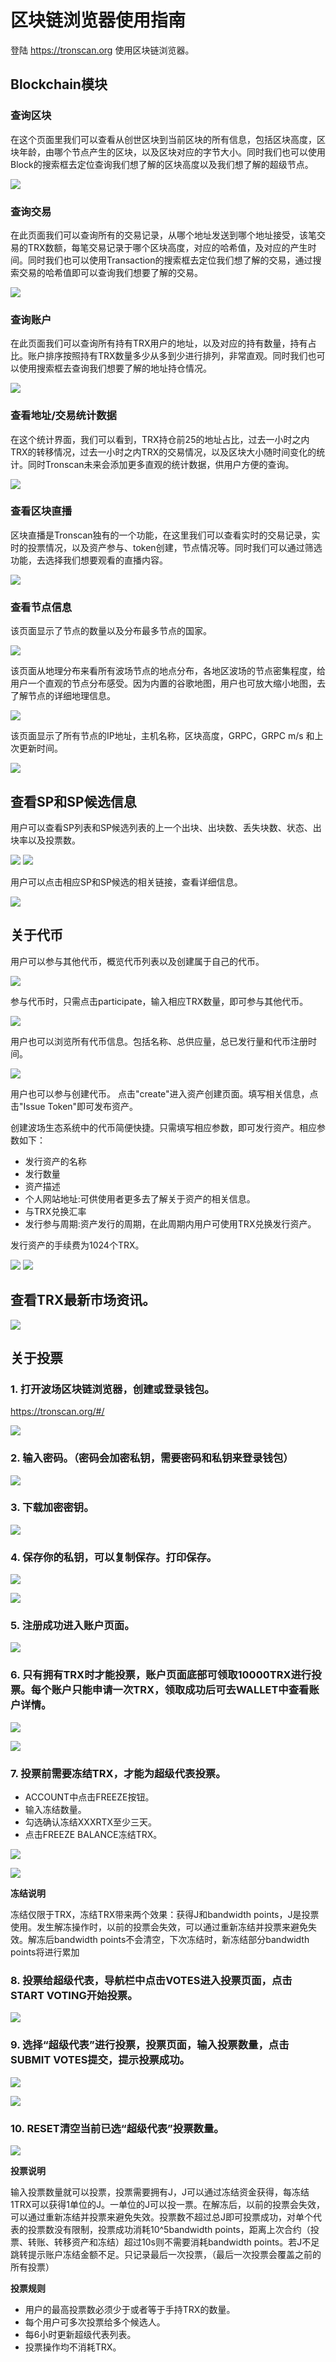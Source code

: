 # 区块链浏览器使用指南

登陆 https://tronscan.org 使用区块链浏览器。

## Blockchain模块

### 查询区块

在这个页面里我们可以查看从创世区块到当前区块的所有信息，包括区块高度，区块年龄，由哪个节点产生的区块，以及区块对应的字节大小。同时我们也可以使用Block的搜索框去定位查询我们想了解的区块高度以及我们想了解的超级节点。

![](https://raw.githubusercontent.com/ybhgenius/Documentation/master/images/Blockchain-Explorer/blockchain模块/查看区块.png)

### 查询交易

在此页面我们可以查询所有的交易记录，从哪个地址发送到哪个地址接受，该笔交易的TRX数额，每笔交易记录于哪个区块高度，对应的哈希值，及对应的产生时间。同时我们也可以使用Transaction的搜索框去定位我们想了解的交易，通过搜索交易的哈希值即可以查询我们想要了解的交易。

![](https://raw.githubusercontent.com/ybhgenius/Documentation/master/images/Blockchain-Explorer/blockchain模块/查询账户.png)

### 查询账户

在此页面我们可以查询所有持有TRX用户的地址，以及对应的持有数量，持有占比。账户排序按照持有TRX数量多少从多到少进行排列，非常直观。同时我们也可以使用搜索框去查询我们想要了解的地址持仓情况。

![](https://raw.githubusercontent.com/ybhgenius/Documentation/master/images/Blockchain-Explorer/blockchain模块/查询账户.png)

### 查看地址/交易统计数据

在这个统计界面，我们可以看到，TRX持仓前25的地址占比，过去一小时之内TRX的转移情况，过去一小时之内TRX的交易情况，以及区块大小随时间变化的统计。同时Tronscan未来会添加更多直观的统计数据，供用户方便的查询。

![](https://raw.githubusercontent.com/ybhgenius/Documentation/master/images/Blockchain-Explorer/blockchain模块/查看地址交易统计数据.png)

### 查看区块直播

区块直播是Tronscan独有的一个功能，在这里我们可以查看实时的交易记录，实时的投票情况，以及资产参与、token创建，节点情况等。同时我们可以通过筛选功能，去选择我们想要观看的直播内容。

![](https://raw.githubusercontent.com/ybhgenius/Documentation/master/images/Blockchain-Explorer/blockchain模块/查看区块直播.png)

### 查看节点信息

该页面显示了节点的数量以及分布最多节点的国家。

![](https://raw.githubusercontent.com/ybhgenius/Documentation/master/images/Blockchain-Explorer/节点信息/数量与分布.png)

该页面从地理分布来看所有波场节点的地点分布，各地区波场的节点密集程度，给用户一个直观的节点分布感受。因为内置的谷歌地图，用户也可放大缩小地图，去了解节点的详细地理信息。

![](https://raw.githubusercontent.com/ybhgenius/Documentation/master/images/Blockchain-Explorer/节点信息/地图分布.png)

该页面显示了所有节点的IP地址，主机名称，区块高度，GRPC，GRPC m/s 和上次更新时间。

![](https://raw.githubusercontent.com/ybhgenius/Documentation/master/images/Blockchain-Explorer/节点信息/节点信息.png)

## 查看SP和SP候选信息

用户可以查看SP列表和SP候选列表的上一个出块、出块数、丢失块数、状态、出块率以及投票数。

![](https://raw.githubusercontent.com/ybhgenius/Documentation/master/images/Blockchain-Explorer/SP和SP候选信息/SP信息.png)
![](https://github.com/ybhgenius/Documentation/blob/master/images/Blockchain-Explorer/SP和SP候选信息/SP候选信息.png)

用户可以点击相应SP和SP候选的相关链接，查看详细信息。

![](https://raw.githubusercontent.com/ybhgenius/Documentation/master/images/Blockchain-Explorer/SP和SP候选信息/查看详细信息.png)

## 关于代币

用户可以参与其他代币，概览代币列表以及创建属于自己的代币。

![](https://raw.githubusercontent.com/ybhgenius/Documentation/master/images/Blockchain-Explorer/关于代币/三大模块.png)

参与代币时，只需点击participate，输入相应TRX数量，即可参与其他代币。

![](https://raw.githubusercontent.com/ybhgenius/Documentation/master/images/Blockchain-Explorer/关于代币/参与代币.png)

用户也可以浏览所有代币信息。包括名称、总供应量，总已发行量和代币注册时间。

![](https://raw.githubusercontent.com/ybhgenius/Documentation/master/images/Blockchain-Explorer/关于代币/代币概览.png)

用户也可以参与创建代币。 点击"create"进入资产创建页面。填写相关信息，点击"Issue Token"即可发布资产。
             
创建波场生态系统中的代币简便快捷。只需填写相应参数，即可发行资产。相应参数如下：
            
+ 发行资产的名称
+ 发行数量
+ 资产描述
+ 个人网站地址:可供使用者更多去了解关于资产的相关信息。
+ 与TRX兑换汇率
+ 发行参与周期:资产发行的周期，在此周期内用户可使用TRX兑换发行资产。
            
发行资产的手续费为1024个TRX。

![](https://raw.githubusercontent.com/ybhgenius/Documentation/master/images/Blockchain-Explorer/关于代币/创建代币1.png)
![](https://raw.githubusercontent.com/ybhgenius/Documentation/master/images/Blockchain-Explorer/关于代币/创建代币2.png)

## 查看TRX最新市场资讯。

![](https://raw.githubusercontent.com/ybhgenius/Documentation/master/images/Blockchain-Explorer/市场资讯/市场资讯.png)

## 关于投票

### 1. 打开波场区块链浏览器，创建或登录钱包。  
    
   https://tronscan.org/#/

![](https://raw.githubusercontent.com/ybhgenius/Documentation/master/images/Blockchain-Explorer/Guide_for_voting_on_Blockchain_Explorer/1.png)

### 2. 输入密码。（密码会加密私钥，需要密码和私钥来登录钱包）

![](https://raw.githubusercontent.com/ybhgenius/Documentation/master/images/Blockchain-Explorer/Guide_for_voting_on_Blockchain_Explorer/2.png)

### 3. 下载加密密钥。

![](https://raw.githubusercontent.com/ybhgenius/Documentation/master/images/Blockchain-Explorer/Guide_for_voting_on_Blockchain_Explorer/3.png)

### 4. 保存你的私钥，可以复制保存。打印保存。

![](https://raw.githubusercontent.com/ybhgenius/Documentation/master/images/Blockchain-Explorer/Guide_for_voting_on_Blockchain_Explorer/4.png)

![](https://raw.githubusercontent.com/ybhgenius/Documentation/master/images/Blockchain-Explorer/Guide_for_voting_on_Blockchain_Explorer/5.png)

### 5. 注册成功进入账户页面。

![](https://raw.githubusercontent.com/ybhgenius/Documentation/master/images/Blockchain-Explorer/Guide_for_voting_on_Blockchain_Explorer/6.png)

### 6. 只有拥有TRX时才能投票，账户页面底部可领取10000TRX进行投票。每个账户只能申请一次TRX，领取成功后可去WALLET中查看账户详情。

![](https://raw.githubusercontent.com/ybhgenius/Documentation/master/images/Blockchain-Explorer/Guide_for_voting_on_Blockchain_Explorer/testnet.png)

![](https://raw.githubusercontent.com/ybhgenius/Documentation/master/images/Blockchain-Explorer/Guide_for_voting_on_Blockchain_Explorer/7.png)

### 7. 投票前需要冻结TRX，才能为超级代表投票。

+ ACCOUNT中点击FREEZE按钮。
+ 输入冻结数量。
+ 勾选确认冻结XXXRTX至少三天。
+ 点击FREEZE BALANCE冻结TRX。

![](https://raw.githubusercontent.com/ybhgenius/Documentation/master/images/Blockchain-Explorer/Guide_for_voting_on_Blockchain_Explorer/8.png)

![](https://raw.githubusercontent.com/ybhgenius/Documentation/master/images/Blockchain-Explorer/Guide_for_voting_on_Blockchain_Explorer/9.png)

**冻结说明**  

冻结仅限于TRX，冻结TRX带来两个效果：获得J和bandwidth points，J是投票使用。发生解冻操作时，以前的投票会失效，可以通过重新冻结并投票来避免失效。解冻后bandwidth points不会清空，下次冻结时，新冻结部分bandwidth points将进行累加

### 8. 投票给超级代表，导航栏中点击VOTES进入投票页面，点击START VOTING开始投票。

![](https://raw.githubusercontent.com/ybhgenius/Documentation/master/images/Blockchain-Explorer/Guide_for_voting_on_Blockchain_Explorer/10.png)

### 9. 选择“超级代表”进行投票，投票页面，输入投票数量，点击SUBMIT VOTES提交，提示投票成功。

![](https://raw.githubusercontent.com/ybhgenius/Documentation/master/images/Blockchain-Explorer/Guide_for_voting_on_Blockchain_Explorer/11.png)

![](https://raw.githubusercontent.com/ybhgenius/Documentation/master/images/Blockchain-Explorer/Guide_for_voting_on_Blockchain_Explorer/12.png)

### 10. RESET清空当前已选“超级代表”投票数量。

![](https://raw.githubusercontent.com/ybhgenius/Documentation/master/images/Blockchain-Explorer/Guide_for_voting_on_Blockchain_Explorer/13.png)

**投票说明** 

输入投票数量就可以投票，投票需要拥有J，J可以通过冻结资金获得，每冻结1TRX可以获得1单位的J。一单位的J可以投一票。在解冻后，以前的投票会失效，可以通过重新冻结并投票来避免失效。投票数不超过总J即可投票成功，对单个代表的投票数没有限制，投票成功消耗10^5bandwidth points，距离上次合约（投票、转账、转移资产和冻结）超过10s则不需要消耗bandwidth points。若J不足跳转提示账户冻结金额不足。只记录最后一次投票，（最后一次投票会覆盖之前的所有投票）

**投票规则**  
+ 用户的最高投票数必须少于或者等于手持TRX的数量。
+ 每个用户可多次投票给多个候选人。
+ 每6小时更新超级代表列表。
+ 投票操作均不消耗TRX。


